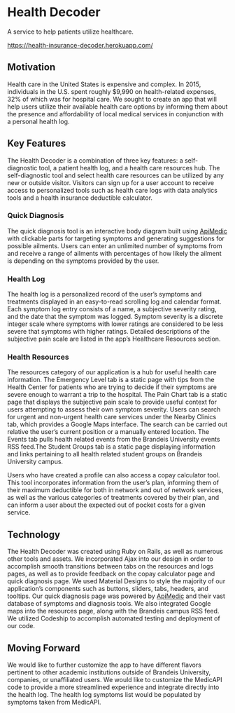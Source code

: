 # Health Decoder

A service to help patients utilize healthcare.

https://health-insurance-decoder.herokuapp.com/

## Motivation

Health care in the United States is expensive and complex.  In 2015, individuals in the U.S. spent roughly $9,990 on health-related expenses, 32% of which was for hospital care. We sought to create an app that will help users utilize their available health care options by informing them about the presence and affordability of local medical services in conjunction with a personal health log.


## Key Features

The Health Decoder is a combination of three key features: a self-diagnostic tool, a patient health log, and a health care resources hub.  The self-diagnostic tool and select health care resources can be utilized by any new or outside visitor.  Visitors can sign up for a user account to receive access to personalized tools such as health care logs with data analytics tools and a health insurance deductible calculator.

### Quick Diagnosis

The quick diagnosis tool is an interactive body diagram built using [ApiMedic](http://apimedic.com/) with clickable parts for targeting symptoms and generating suggestions for possible ailments.  Users can enter an unlimited number of symptoms from and receive a range of ailments with percentages of how likely the ailment is depending on the symptoms provided by the user.

### Health Log

The health log is a personalized record of the user’s symptoms and treatments displayed in an easy-to-read scrolling log and calendar format.  Each symptom log entry consists of a name, a subjective severity rating, and the date that the symptom was logged.  Symptom severity is a discrete integer scale where symptoms with lower ratings are considered to be less severe that symptoms with higher ratings.  Detailed descriptions of the subjective pain scale are listed in the app’s Healthcare Resources section.  

### Health Resources

The resources category of our application is a hub for useful health care information. The Emergency Level tab is a static page with tips from the Health Center for patients who are trying to decide if their symptoms are severe enough to warrant a trip to the hospital.  The Pain Chart tab is a static page that displays the subjective pain scale to provide useful context for users attempting to assess their own symptom severity.  Users can search for urgent and non-urgent health care services under the Nearby Clinics tab, which provides a Google Maps interface.  The search can be carried out relative the user’s current position or a manually entered location.  The Events tab pulls health related events from the Brandeis University events RSS feed.The Student Groups tab is a static page displaying information and links pertaining to all health related student groups on Brandeis University campus. 

Users who have created a profile can also access a copay calculator tool. This tool incorporates information from the user’s plan, informing them of their maximum deductible for both in network and out of network services, as well as the various categories of treatments covered by their plan, and can inform a user about the expected out of pocket costs for a given service.


## Technology

The Health Decoder was created using Ruby on Rails, as well as numerous other tools and assets. We incorporated Ajax into our design in order to accomplish smooth transitions between tabs on the resources and logs pages, as well as to provide feedback on the copay calculator page and quick diagnosis page. We used Material Designs to style the majority of our application’s components such as buttons, sliders, tabs, headers, and tooltips. Our quick diagnosis page was powered by [ApiMedic](http://apimedic.com/) and their vast database of symptoms and diagnosis tools. We also integrated Google maps into the resources page, along with the Brandeis campus RSS feed. We utilized Codeship to accomplish automated testing and deployment of our code.


## Moving Forward

We would like to further customize the app to have different flavors pertinent to other academic institutions outside of Brandeis University, companies, or unaffiliated users.  We would like to customize the MedicAPI code to provide a more streamlined experience and integrate directly into the health log.  The health log symptoms list would be populated by symptoms taken from MedicAPI.
